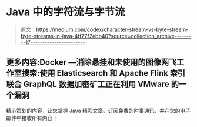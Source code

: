 # Java 中的字符流与字节流

> 原文：<https://medium.com/codex/character-stream-vs-byte-stream-byte-streams-in-java-4ff77f2ebb40?source=collection_archive---------17----------------------->

## 更多内容:Docker —消除悬挂和未使用的图像网飞工作室搜索:使用 Elasticsearch 和 Apache Flink 索引联合 GraphQL 数据加密矿工正在利用 VMware 的一个漏洞

精心策划的内容，让您掌握 Java 精彩文章。订阅免费的时事通讯，并在您的电子邮件中接收所有内容！